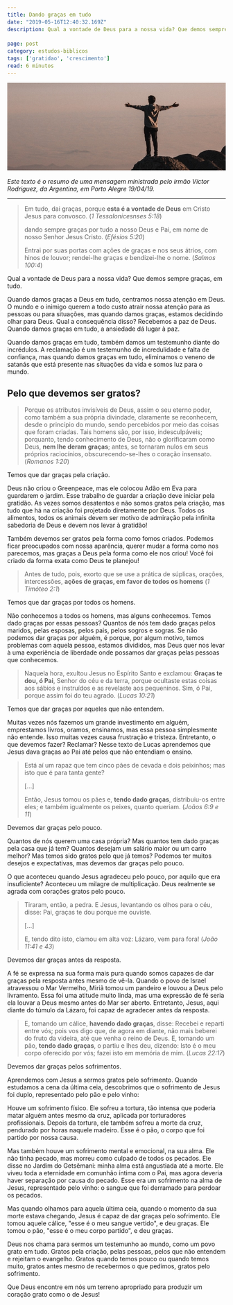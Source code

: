 ```yaml
---
title: Dando graças em tudo
date: "2019-05-16T12:40:32.169Z"
description: Qual a vontade de Deus para a nossa vida? Que demos sempre graças, em tudo.

page: post
category: estudos-biblicos
tags: ['gratidao', 'crescimento']
read: 6 minutos
---
```


![Homem no topo de uma montanha](./thankful-man.jpg)

*Este texto é o resumo de uma mensagem ministrada pelo irmão Víctor Rodriguez, da Argentina, em Porto Alegre 19/04/19.*

------

> Em tudo, dai graças, porque **esta é a vontade de Deus** em Cristo Jesus para convosco. (*1 Tessalonicesnses 5:18*)
>
> dando sempre graças por tudo a nosso Deus e Pai, em nome de nosso Senhor Jesus Cristo. (*Efésios 5:20*)
>
> Entrai por suas portas com ações de graças e nos seus átrios, com hinos de louvor; rendei-lhe graças e bendizei-lhe o nome. (*Salmos 100:4*)

Qual a vontade de Deus para a nossa vida? Que demos sempre graças, em tudo.

Quando damos graças a Deus em tudo, centramos nossa atenção em Deus. O mundo e o inimigo querem a todo custo atrair nossa atenção para as pessoas ou para situações, mas quando damos graças, estamos decidindo olhar para Deus. Qual a consequência disso? Recebemos a paz de Deus. Quando damos graças em tudo, a ansiedade dá lugar à paz.

Quando damos graças em tudo, também damos um testemunho diante do incrédulos. A reclamação é um testemunho de incredulidade e falta de confiança, mas quando damos graças em tudo, eliminamos o veneno de satanás que está presente nas situações da vida e somos luz para o mundo.

## Pelo que devemos ser gratos?

> Porque os atributos invisíveis de Deus, assim o seu eterno poder, como também a sua própria divindade, claramente se reconhecem, desde o princípio do mundo, sendo percebidos por meio das coisas que foram criadas. Tais homens são, por isso, indesculpáveis; porquanto, tendo conhecimento de Deus, não o glorificaram como Deus, **nem lhe deram graças**; antes, se tornaram nulos em seus próprios raciocínios, obscurecendo-se-lhes o coração insensato. (*Romanos 1:20*)

Temos que dar graças pela criação.

Deus não criou o Greenpeace, mas ele colocou Adão em Eva para guardarem o jardim. Esse trabalho de guardar a criação deve iniciar pela gratidão. As vezes somos desatentos e não somos gratos pela criação, mas tudo que há na criação foi projetado diretamente por Deus. Todos os alimentos, todos os animais devem ser motivo de admiração pela infinita sabedoria de Deus e devem nos levar à gratidão!

Também devemos ser gratos pela forma como fomos criados. Podemos ficar preocupados com nossa aparência, querer mudar a forma como nos parecemos, mas graças a Deus pela forma como ele nos criou! Você foi criado da forma exata como Deus te planejou!

> Antes de tudo, pois, exorto que se use a prática de súplicas, orações, intercessões, **ações de graças, em favor de todos os homens** (*1 Timóteo 2:1*)

Temos que dar graças por todos os homens.

Não conhecemos a todos os homens, mas alguns conhecemos. Temos dado graças por essas pessoas? Quantos de nós tem dado graças pelos maridos, pelas esposas, pelos pais, pelos sogros e sogras. Se não podemos dar graças por alguém, é porque, por algum motivo, temos problemas com aquela pessoa, estamos divididos, mas Deus quer nos levar à uma experiência de liberdade onde possamos dar graças pelas pessoas que conhecemos.

> Naquela hora, exultou Jesus no Espírito Santo e exclamou: **Graças te dou, ó Pai**, Senhor do céu e da terra, porque ocultaste estas coisas aos sábios e instruídos e as revelaste aos pequeninos. Sim, ó Pai, porque assim foi do teu agrado. (*Lucas 10:21*)

Temos que dar graças por aqueles que não entendem.

Muitas vezes nós fazemos um grande investimento em alguém, emprestamos livros, oramos, ensinamos, mas essa pessoa simplesmente não entende. Isso muitas vezes causa frustração e tristeza. Entretanto, o que devemos fazer? Reclamar? Nesse texto de Lucas aprendemos que Jesus dava graças ao Pai até pelos que não entendiam o ensino.

> Está aí um rapaz que tem cinco pães de cevada e dois peixinhos; mas isto que é para tanta gente?
>
> [...]
>
> Então, Jesus tomou os pães e, **tendo dado graças**, distribuiu-os entre eles; e também igualmente os peixes, quanto queriam. (*Joãos 6:9 e 11*)

Devemos dar graças pelo pouco.

Quantos de nós querem uma casa própria? Mas quantos tem dado graças pela casa que já tem? Quantos desejam um salário maior ou um carro melhor? Mas temos sido gratos pelo que já temos? Podemos ter muitos desejos e expectativas, mas devemos dar graças pelo pouco.

O que aconteceu quando Jesus agradeceu pelo pouco, por aquilo que era insuficiente? Aconteceu um milagre de multiplicação. Deus realmente se agrada com corações gratos pelo pouco.

> Tiraram, então, a pedra. E Jesus, levantando os olhos para o céu, disse: Pai, graças te dou porque me ouviste.
>
> [...]
>
> E, tendo dito isto, clamou em alta voz: Lázaro, vem para fora! (*João 11:41 e 43*)

Devemos dar graças antes da resposta.

A fé se expressa na sua forma mais pura quando somos capazes de dar graças pela resposta antes mesmo de vê-la. Quando o povo de Israel atravessou o Mar Vermelho, Miriã tomou um pandeiro e louvou a Deus pelo livramento. Essa foi uma atitude muito linda, mas uma expressão de fé seria ela louvar a Deus mesmo antes do Mar ser aberto. Entretanto, Jesus, aqui diante do túmulo da Lázaro, foi capaz de agradecer antes da resposta.

> E, tomando um cálice, **havendo dado graças**, disse: Recebei e reparti entre vós; pois vos digo que, de agora em diante, não mais beberei do fruto da videira, até que venha o reino de Deus. E, tomando um pão, **tendo dado graças**, o partiu e lhes deu, dizendo: Isto é o meu corpo oferecido por vós; fazei isto em memória de mim. (*Lucas 22:17*)

Devemos dar graças pelos sofrimentos.

Aprendemos com Jesus a sermos gratos pelo sofrimento. Quando estudamos a cena da última ceia, descobrimos que o sofrimento de Jesus foi duplo, representado pelo pão e pelo vinho:

Houve um sofrimento físico. Ele sofreu a tortura, tão intensa que poderia matar alguém antes mesmo da cruz, aplicada por torturadores profissionais. Depois da tortura, ele também sofreu a morte da cruz, pendurado por horas naquele madeiro. Esse é o pão, o corpo que foi partido por nossa causa.

Mas também houve um sofrimento mental e emocional, na sua alma. Ele não tinha pecado, mas morreu como culpado de todos os pecados. Ele disse no Jardim do Getsêmani: minha alma está angustiada até a morte. Ele viveu toda a eternidade em comunhão íntima com o Pai, mas agora deveria haver separação por causa do pecado. Esse era um sofrimento na alma de Jesus, representado pelo vinho: o sangue que foi derramado para perdoar os pecados.

Mas quando olhamos para aquela última ceia, quando o momento da sua morte estava chegando, Jesus é capaz de dar graças pelo sofrimento. Ele tomou aquele cálice, "esse é o meu sangue vertido", e deu graças. Ele tomou o pão, "esse é o meu corpo partido", e deu graças. 

Deus nos chama para sermos um testemunho ao mundo, como um povo grato em tudo. Gratos pela criação, pelas pessoas, pelos que não entendem e rejeitam o evangelho. Gratos quando temos pouco ou quando temos muito, gratos antes mesmo de recebermos o que pedimos, gratos pelo sofrimento.

Que Deus encontre em nós um terreno apropriado para produzir um coração grato como o de Jesus!
